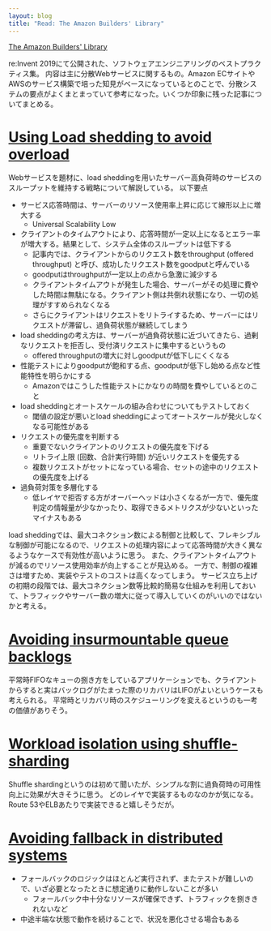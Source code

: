 ```yaml
---
layout: blog
title: "Read: The Amazon Builders' Library"
---
```


[The Amazon Builders' Library](https://aws.amazon.com/builders-library/)

re:Invent 2019にて公開された、ソフトウェアエンジニアリングのベストプラクティス集。
内容は主に分散Webサービスに関するもの。Amazon ECサイトやAWSのサービス構築で培った知見がベースになっているとのことで、分散システムの要点がよくまとまっていて参考になった。いくつか印象に残った記事についてまとめる。

<!--end_excerpt-->
# [Using Load shedding to avoid overload](https://aws.amazon.com/builders-library/using-load-shedding-to-avoid-overload/)

Webサービスを題材に、load sheddingを用いたサーバー高負荷時のサービスのスループットを維持する戦略について解説している。
以下要点
- サービス応答時間は、サーバーのリソース使用率上昇に応じて線形以上に増大する
  - Universal Scalability Low
- クライアントのタイムアウトにより、応答時間が一定以上になるとエラー率が増大する。結果として、システム全体のスループットは低下する
  - 記事内では、クライアントからのリクエスト数をthroughput (offered throughput) と呼び、成功したリクエスト数をgoodputと呼んでいる
  - goodputはthroughputが一定以上の点から急激に減少する
  - クライアントタイムアウトが発生した場合、サーバーがその処理に費やした時間は無駄になる。クライアント側は共倒れ状態になり、一切の処理がすすめられなくなる
  - さらにクライアントはリクエストをリトライするため、サーバーにはリクエストが滞留し、過負荷状態が継続してしまう
- load sheddingの考え方は、サーバーが過負荷状態に近づいてきたら、過剰なリクエストを拒否し、受付済リクエストに集中するというもの
  - offered throughputの増大に対しgoodputが低下しにくくなる
- 性能テストによりgoodputが飽和する点、goodputが低下し始める点など性能特性を明らかにする
  - Amazonではこうした性能テストにかなりの時間を費やしているとのこと
- load sheddingとオートスケールの組み合わせについてもテストしておく
  - 閾値の設定が悪いとload sheddingによってオートスケールが発火しなくなる可能性がある
- リクエストの優先度を判断する
  - 重要でないクライアントのリクエストの優先度を下げる
  - リトライ上限 (回数、合計実行時間) が近いリクエストを優先する
  - 複数リクエストがセットになっている場合、セットの途中のリクエストの優先度を上げる
- 過負荷対策を多層化する
  -  低レイヤで拒否する方がオーバーヘッドは小さくなるが一方で、優先度判定の情報量が少なかったり、取得できるメトリクスが少ないといったマイナスもある

load sheddingでは、最大コネクション数による制御と比較して、フレキシブルな制御が可能になるので、リクエストの処理内容によって応答時間が大きく異なるようなケースで有効性が高いように思う。
また、クライアントタイムアウトが減るのでリソース使用効率が向上することが見込める。
一方で、制御の複雑さは増すため、実装やテストのコストは高くなってしまう。
サービス立ち上げの初期の段階では、最大コネクション数等比較的簡易な仕組みを利用しておいて、トラフィックやサーバー数の増大に従って導入していくのがいいのではないかと考える。

# [Avoiding insurmountable queue backlogs](https://aws.amazon.com/builders-library/avoiding-insurmountable-queue-backlogs/)

平常時FIFOなキューの捌き方をしているアプリケーションでも、クライアントからすると実はバックログがたまった際のリカバリはLIFOがよいというケースも考えられる。
平常時とリカバリ時のスケジューリングを変えるというのも一考の価値がありそう。

# [Workload isolation using shuffle-sharding](https://aws.amazon.com/builders-library/workload-isolation-using-shuffle-sharding)

Shuffle shardingというのは初めて聞いたが、シンプルな割に過負荷時の可用性向上に効果が大きそうに思う。
どのレイヤで実装するものなのかが気になる。Route 53やELBあたりで実装できると嬉しそうだが。

# [Avoiding fallback in distributed systems](https://aws.amazon.com/builders-library/avoiding-fallback-in-distributed-systems)

- フォールバックのロジックはほとんど実行されず、またテストが難しいので、いざ必要となったときに想定通りに動作しないことが多い
  - フォールバック中十分なリソースが確保できず、トラフィックを捌ききれないなど
- 中途半端な状態で動作を続けることで、状況を悪化させる場合もある
